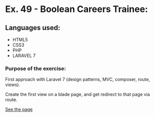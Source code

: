 # Ex. 49 - Boolean Careers Trainee:

## Languages used:

- HTML5
- CSS3
- PHP
- LARAVEL 7

### Purpose of the exercise:

First approach with Laravel 7 (design patterns, MVC, composer, route, views).

Create the first view on a blade page, and get redirect to that page via route.

[See the page](https://laravel-primi-passi.herokuapp.com/)

